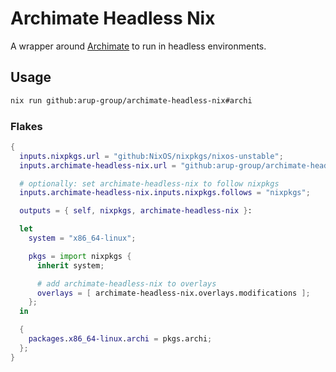 # Archimate Headless Nix

A wrapper around [Archimate](https://www.archimatetool.com/) to run in headless environments.

## Usage

```sh
nix run github:arup-group/archimate-headless-nix#archi
```

### Flakes

```nix
{
  inputs.nixpkgs.url = "github:NixOS/nixpkgs/nixos-unstable";
  inputs.archimate-headless-nix.url = "github:arup-group/archimate-headless-nix";

  # optionally: set archimate-headless-nix to follow nixpkgs
  inputs.archimate-headless-nix.inputs.nixpkgs.follows = "nixpkgs";

  outputs = { self, nixpkgs, archimate-headless-nix }:

  let
    system = "x86_64-linux";

    pkgs = import nixpkgs {
      inherit system;

      # add archimate-headless-nix to overlays
      overlays = [ archimate-headless-nix.overlays.modifications ];
    };
  in

  {
    packages.x86_64-linux.archi = pkgs.archi;
  };
}
```
